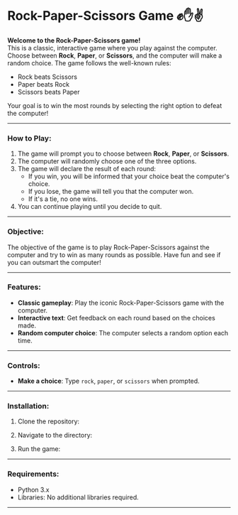 # Rock-Paper-Scissors Game ✊✋✌️

**Welcome to the Rock-Paper-Scissors game!**  
This is a classic, interactive game where you play against the computer. Choose between **Rock**, **Paper**, or **Scissors**, and the computer will make a random choice. The game follows the well-known rules:

- Rock beats Scissors
- Paper beats Rock
- Scissors beats Paper


Your goal is to win the most rounds by selecting the right option to defeat the computer!

---

### How to Play:

1. The game will prompt you to choose between **Rock**, **Paper**, or **Scissors**.
2. The computer will randomly choose one of the three options.
3. The game will declare the result of each round:
    - If you win, you will be informed that your choice beat the computer's choice.
    - If you lose, the game will tell you that the computer won.
    - If it's a tie, no one wins.
4. You can continue playing until you decide to quit.

---

### Objective:
The objective of the game is to play Rock-Paper-Scissors against the computer and try to win as many rounds as possible. Have fun and see if you can outsmart the computer!

---

### Features:
- **Classic gameplay**: Play the iconic Rock-Paper-Scissors game with the computer.
- **Interactive text**: Get feedback on each round based on the choices made.
- **Random computer choice**: The computer selects a random option each time.

---

### Controls:

- **Make a choice**: Type `rock`, `paper`, or `scissors` when prompted.

---

### Installation:

1. Clone the repository:

2. Navigate to the directory:

3. Run the game:

---

### Requirements:
- Python 3.x
- Libraries: No additional libraries required.

---
